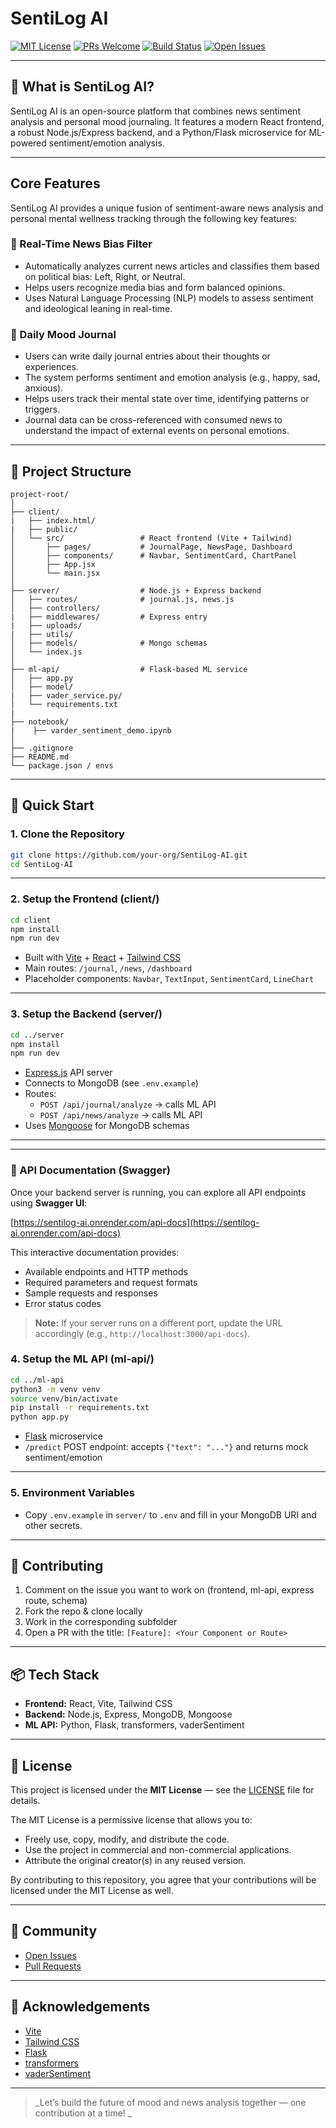 # SentiLog AI

[![MIT License](https://img.shields.io/badge/license-MIT-green.svg)](LICENSE)
[![PRs Welcome](https://img.shields.io/badge/PRs-welcome-brightgreen.svg)](https://github.com/openml-stack/SentiLog-AI/pulls)
[![Build Status](https://img.shields.io/github/actions/workflow/status/openml-stack/SentiLog-AI/ci.yml?branch=main)](https://github.com/openml-stack/SentiLog-AI/actions)
[![Open Issues](https://img.shields.io/github/issues/your-org/SentiLog-AI)](https://github.com/openml-stack/SentiLog-AI/issues)

---

## 🧠 What is SentiLog AI?

SentiLog AI is an open-source platform that combines news sentiment analysis and personal mood journaling. It features a modern React frontend, a robust Node.js/Express backend, and a Python/Flask microservice for ML-powered sentiment/emotion analysis.

---

##  Core Features

SentiLog AI provides a unique fusion of sentiment-aware news analysis and personal mental wellness tracking through the following key features:

### 📰 Real-Time News Bias Filter

- Automatically analyzes current news articles and classifies them based on political bias: Left, Right, or Neutral.
- Helps users recognize media bias and form balanced opinions.
- Uses Natural Language Processing (NLP) models to assess sentiment and ideological leaning in real-time.

### 📓 Daily Mood Journal

- Users can write daily journal entries about their thoughts or experiences.
- The system performs sentiment and emotion analysis (e.g., happy, sad, anxious).
- Helps users track their mental state over time, identifying patterns or triggers.
- Journal data can be cross-referenced with consumed news to understand the impact of external events on personal emotions.

---

## 📁 Project Structure

```
project-root/
│
├── client/ 
|   ├── index.html/
|   ├── public/                 
│   └── src/                 # React frontend (Vite + Tailwind)
│       ├── pages/           # JournalPage, NewsPage, Dashboard
│       ├── components/      # Navbar, SentimentCard, ChartPanel
│       ├── App.jsx
│       └── main.jsx
│
├── server/                  # Node.js + Express backend
│   ├── routes/              # journal.js, news.js
│   ├── controllers/
|   ├── middlewares/         # Express entry
|   ├── uploads/
|   ├── utils/
│   ├── models/              # Mongo schemas
│   └── index.js             
│
├── ml-api/                  # Flask-based ML service
│   ├── app.py
│   ├── model/
|   ├── vader_service.py/
│   └── requirements.txt
|
├── notebook/
|    ├── varder_sentiment_demo.ipynb
│    
├── .gitignore
├── README.md
└── package.json / envs
```

---

## 🚀 Quick Start

### 1. Clone the Repository

```bash
git clone https://github.com/your-org/SentiLog-AI.git
cd SentiLog-AI
```

---

### 2. Setup the Frontend (client/)

```bash
cd client
npm install
npm run dev
```

- Built with [Vite](https://vitejs.dev/) + [React](https://react.dev/) + [Tailwind CSS](https://tailwindcss.com/)
- Main routes: `/journal`, `/news`, `/dashboard`
- Placeholder components: `Navbar`, `TextInput`, `SentimentCard`, `LineChart`

---

### 3. Setup the Backend (server/)

```bash
cd ../server
npm install
npm run dev
```

- [Express.js](https://expressjs.com/) API server
- Connects to MongoDB (see `.env.example`)
- Routes:
  - `POST /api/journal/analyze` → calls ML API
  - `POST /api/news/analyze` → calls ML API
- Uses [Mongoose](https://mongoosejs.com/) for MongoDB schemas

---

---

### 📘 API Documentation (Swagger)

Once your backend server is running, you can explore all API endpoints using **Swagger UI**:

[https://sentilog-ai.onrender.com/api-docs](https://sentilog-ai.onrender.com/api-docs)

This interactive documentation provides:

- Available endpoints and HTTP methods
- Required parameters and request formats
- Sample requests and responses
- Error status codes

> **Note:** If your server runs on a different port, update the URL accordingly (e.g., `http://localhost:3000/api-docs`).

### 4. Setup the ML API (ml-api/)

```bash
cd ../ml-api
python3 -m venv venv
source venv/bin/activate
pip install -r requirements.txt
python app.py
```

- [Flask](https://flask.palletsprojects.com/) microservice
- `/predict` POST endpoint: accepts `{"text": "..."}` and returns mock sentiment/emotion

---

### 5. Environment Variables

- Copy `.env.example` in `server/` to `.env` and fill in your MongoDB URI and other secrets.

---

## 🧩 Contributing

1. Comment on the issue you want to work on (frontend, ml-api, express route, schema)
2. Fork the repo & clone locally
3. Work in the corresponding subfolder
4. Open a PR with the title: `[Feature]: <Your Component or Route>`

---

## 📦 Tech Stack

- **Frontend:** React, Vite, Tailwind CSS
- **Backend:** Node.js, Express, MongoDB, Mongoose
- **ML API:** Python, Flask, transformers, vaderSentiment

---

## 📝 License

This project is licensed under the **MIT License** — see the [LICENSE](./LICENSE) file for details.

The MIT License is a permissive license that allows you to:

- Freely use, copy, modify, and distribute the code.
- Use the project in commercial and non-commercial applications.
- Attribute the original creator(s) in any reused version.

By contributing to this repository, you agree that your contributions will be licensed under the MIT License as well.

---

## 🙌 Community

- [Open Issues](https://github.com/openml-stack/SentiLog-AI/issues)
- [Pull Requests](https://github.com/openml-stack/SentiLog-AI/pulls)

---

## 📄 Acknowledgements

- [Vite](https://vitejs.dev/)
- [Tailwind CSS](https://tailwindcss.com/)
- [Flask](https://flask.palletsprojects.com/)
- [transformers](https://huggingface.co/transformers/)
- [vaderSentiment](https://github.com/cjhutto/vaderSentiment)

---

> _Let’s build the future of mood and news analysis together — one contribution at a time! _ 

